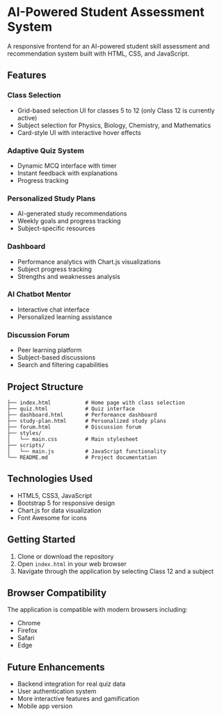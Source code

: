 # AI-Powered Student Assessment System

A responsive frontend for an AI-powered student skill assessment and recommendation system built with HTML, CSS, and JavaScript.

## Features

### Class Selection
- Grid-based selection UI for classes 5 to 12 (only Class 12 is currently active)
- Subject selection for Physics, Biology, Chemistry, and Mathematics
- Card-style UI with interactive hover effects

### Adaptive Quiz System
- Dynamic MCQ interface with timer
- Instant feedback with explanations
- Progress tracking

### Personalized Study Plans
- AI-generated study recommendations
- Weekly goals and progress tracking
- Subject-specific resources

### Dashboard
- Performance analytics with Chart.js visualizations
- Subject progress tracking
- Strengths and weaknesses analysis

### AI Chatbot Mentor
- Interactive chat interface
- Personalized learning assistance

### Discussion Forum
- Peer learning platform
- Subject-based discussions
- Search and filtering capabilities

## Project Structure

```
├── index.html           # Home page with class selection
├── quiz.html            # Quiz interface
├── dashboard.html       # Performance dashboard
├── study-plan.html      # Personalized study plans
├── forum.html           # Discussion forum
├── styles/
│   └── main.css         # Main stylesheet
├── scripts/
│   └── main.js          # JavaScript functionality
└── README.md            # Project documentation
```

## Technologies Used

- HTML5, CSS3, JavaScript
- Bootstrap 5 for responsive design
- Chart.js for data visualization
- Font Awesome for icons

## Getting Started

1. Clone or download the repository
2. Open `index.html` in your web browser
3. Navigate through the application by selecting Class 12 and a subject

## Browser Compatibility

The application is compatible with modern browsers including:
- Chrome
- Firefox
- Safari
- Edge

## Future Enhancements

- Backend integration for real quiz data
- User authentication system
- More interactive features and gamification
- Mobile app version